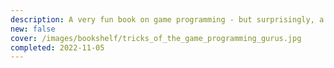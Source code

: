 ```yaml
---
description: A very fun book on game programming - but surprisingly, a very poor one. The book doesn&#39;t hold its premises&#58; there&#39;s nothing from gurus (I presume he refers himself as such) because the level is (intentionally) basic, and the project (Warlock) is not a game but a renderer; additionally, by examining both 2d and 3d, it ends up being somewhat disjointed and sparse.
new: false
cover: /images/bookshelf/tricks_of_the_game_programming_gurus.jpg
completed: 2022-11-05
---
```

